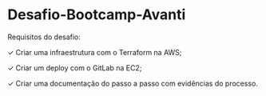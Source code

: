 

# Desafio-Bootcamp-Avanti
 
Requisitos do desafio:
 
✓ Criar uma infraestrutura com o Terraform na AWS;
 
✓ Criar um deploy com o GitLab na EC2;
 
✓ Criar uma documentação do passo a passo com evidências do processo.
 







 
